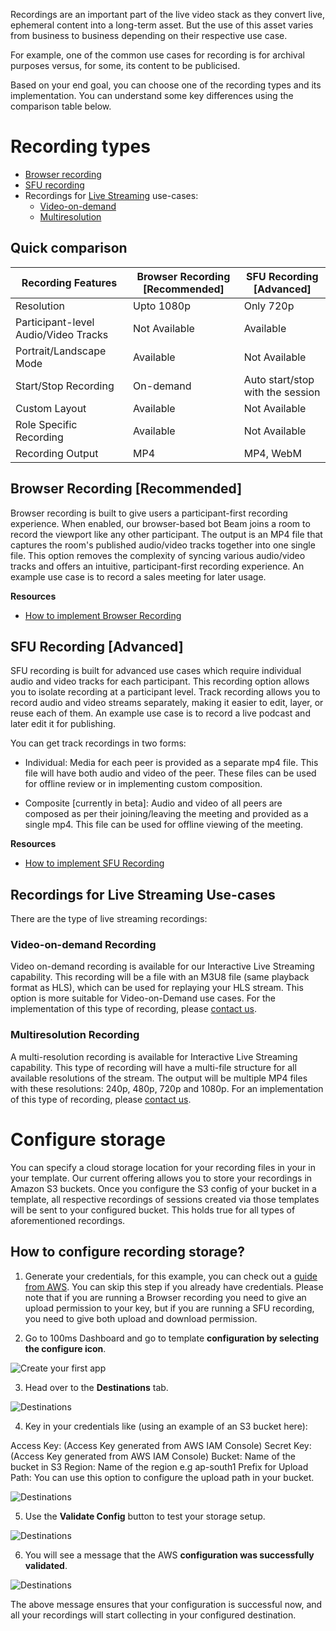 Recordings are an important part of the live video stack as they convert live, ephemeral content into a long-term asset. But the use of this asset varies from business to business depending on their respective use case.

For example, one of the common use cases for recording is for archival purposes versus, for some, its content to be publicised.

Based on your end goal, you can choose one of the recording types and its implementation. You can understand some key differences using the comparison table below.

# Recording types

- [Browser recording](#browser-recording-recommended)
- [SFU recording](#sfu-recording-advanced)
- Recordings for [Live Streaming](live-streaming) use-cases:
  - [Video-on-demand](#video-on-demand-recording)
  - [Multiresolution](#multiresolution-recording)

## Quick comparison

| Recording Features                   | Browser Recording [Recommended] | SFU Recording [Advanced]        |
| ------------------------------------ | ------------------------------- | ------------------------------- |
| Resolution                           | Upto 1080p                      | Only 720p                       |
| Participant-level Audio/Video Tracks | Not Available                   | Available                       |
| Portrait/Landscape Mode              | Available                       | Not Available                   |
| Start/Stop Recording                 | On-demand                       | Auto start/stop with the session|
| Custom Layout                        | Available                       | Not Available                   |
| Role Specific Recording              | Available                       | Not Available                   |
| Recording Output                     | MP4                             | MP4, WebM                       |


## Browser Recording [Recommended]

Browser recording is built to give users a participant-first recording experience. When enabled, our browser-based bot Beam joins a room to record the viewport like any other participant. The output is an MP4 file that captures the room's published audio/video tracks together into one single file. This option removes the complexity of syncing various audio/video tracks and offers an intuitive, participant-first recording experience. An example use case is to record a sales meeting for later usage.

**Resources**

-  [How to implement Browser Recording](https://www.100ms.live/docs/server-side/v2/Destinations/rtmp-streaming-and-browser-recording)

## SFU Recording [Advanced]

SFU recording is built for advanced use cases which require individual audio and video tracks for each participant. This recording option allows you to isolate recording at a participant level. Track recording allows you to record audio and video streams separately, making it easier to edit, layer, or reuse each of them. An example use case is to record a live podcast and later edit it for publishing.

You can get track recordings in two forms:

-   Individual: Media for each peer is provided as a separate mp4 file. This file will have both audio and video of the peer. These files can be used for offline review or in implementing custom composition.

-   Composite [currently in beta]: Audio and video of all peers are composed as per their joining/leaving the meeting and provided as a single mp4. This file can be used for offline viewing of the meeting.

**Resources**

-   [How to implement SFU Recording](https://www.100ms.live/docs/server-side/v2/Destinations/recording)

## Recordings for Live Streaming Use-cases
There are the type of live streaming recordings: 

### Video-on-demand Recording

Video on-demand recording is available for our Interactive Live Streaming capability. This recording will be a file with an M3U8 file (same playback format as HLS), which can be used for replaying your HLS stream. This option is more suitable for Video-on-Demand use cases. For the implementation of this type of recording, please [contact us](https://www.100ms.live/contact).

### Multiresolution Recording

A multi-resolution recording is available for Interactive Live Streaming capability. This type of recording will have a multi-file structure for all available resolutions of the stream. The output will be multiple MP4 files with these resolutions: 240p, 480p, 720p and 1080p. For an implementation of this type of recording, please [contact us](https://www.100ms.live/contact).


# Configure storage

You can specify a cloud storage location for your recording files in your in your template. Our current offering allows you to store your recordings in Amazon S3 buckets. Once you configure the S3 config of your bucket in a template, all respective recordings of sessions created via those templates will be sent to your configured bucket. This holds true for all types of aforementioned recordings.

## How to configure recording storage?

1. Generate your credentials, for this example, you can check out a [guide from AWS](https://docs.aws.amazon.com/IAM/latest/UserGuide/id_credentials_access-keys.html). You can skip this step if you already have credentials. Please note that if you are running a Browser recording you need to give an upload permission to your key, but if you are running a SFU recording, you need to give both upload and download permission.

2. Go to 100ms Dashboard and go to template **configuration by selecting the configure icon**.

![Create your first app](/docs/docs/v2/recording-storage-settings-step2.png)

3. Head over to the **Destinations** tab.

![Destinations](/docs/docs/v2/recording-storage-settings-step3.png)

4. Key in your credentials like (using an example of an S3 bucket here):

Access Key: (Access Key generated from AWS IAM Console)
Secret Key: (Access Key generated from AWS IAM Console)
Bucket: Name of the bucket in S3
Region: Name of the region e.g ap-south1
Prefix for Upload Path: You can use this option to configure the upload path in your bucket.

![Destinations](/docs/docs/v2/recording-storage-settings-step4.png)

5. Use the **Validate Config** button to test your storage setup.

![Destinations](/docs/docs/v2/recording-storage-settings-step5.png)

6. You will see a message that the AWS **configuration was successfully validated**.

![Destinations](/docs/docs/v2/recording-storage-settings-step6.png)

The above message ensures that your configuration is successful now, and all your recordings will start collecting in your configured destination.

